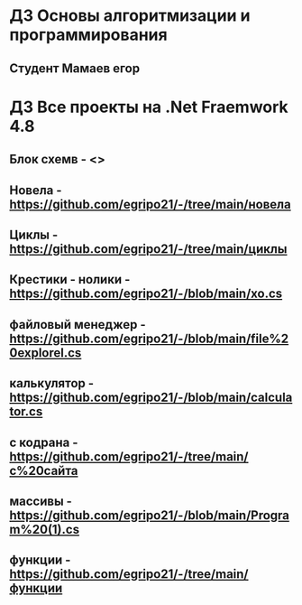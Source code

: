 # ДЗ Основы алгоритмизации и программирования
## Студент Мамаев егор

# ДЗ Все проекты на .Net Fraemwork 4.8


## Блок схемв - <>
## Новела - <https://github.com/egripo21/-/tree/main/новела>
## Циклы - <https://github.com/egripo21/-/tree/main/циклы>
## Крестики - нолики - <https://github.com/egripo21/-/blob/main/xo.cs>
## файловый менеджер - <https://github.com/egripo21/-/blob/main/file%20explorel.cs>
## калькулятор - <https://github.com/egripo21/-/blob/main/calculator.cs>
## с кодрана - <https://github.com/egripo21/-/tree/main/с%20сайта>
## массивы - <https://github.com/egripo21/-/blob/main/Program%20(1).cs> 
## функции - <https://github.com/egripo21/-/tree/main/функции>
